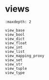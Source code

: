# views

```{toctree}
:maxdepth: 2

view_base
view_bool
view_dict
view_float
view_int
view_list
view_mapping_proxy
view_set
view_str
view_tuple
view_type
```
